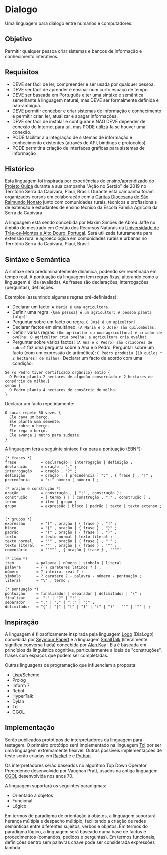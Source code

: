 # Dialogo
Uma linguagem para diálogo entre humanos e computadores.

## Objetivo
Permitir qualquer pessoa criar sistemas e bancos de informação e conhecimento interativos.

## Requisitos

* DEVE ser fácil de ler, compreender e ser usada por qualquer pessoa.
* DEVE ser fácil de aprender e ensinar num curto espaço de tempo.
* DEVE ser baseada em Português e ter uma sintáxe e semântica semelhante à linguagem natural, mas DEVE ser formalmente definida e não-ambígua.
* DEVE permitir conceber e criar sistemas de informação e conhecimento e permitir criar, ler, atualizar e apagar informações.
* DEVE ser fácil de instalar e configurar e NÃO DEVE depender de conexão de Internet para tal, mas PODE utilizá-la se houver uma conexão.
* PODE facilitar a a integração de sistemas de informação e conhecimento existentes (através de API, bindings e protocolos)
* PODE permitir a criação de interfaces gráficas para sistemas de informação

## Histórico
Esta linguagem foi inspirada por experiências de ensino/aprendizado do [Projeto Quipá](https://www.facebook.com/projetoquipa/) durante a sua campanha "Ação no Sertão" de 2019 no Território Serra da Capivara, Piauí, Brasil. Durante esta campanha foram organizados cursos em colaboração com a [Cáritas Diocesana de São Raimundo Nonato](https://www.facebook.com/CaritasSRN/) junto com comunidades rurais, técnicos e profissionais de extensão e estudantes de ensino técnico da Escola Família Agrícola da Serra da Capivara.

A linguagem está sendo concebida por Maxim Simões de Abreu Jaffe no âmbito do mestrado em Gestão dos Recursos Naturais da [Universidade de Trás-os-Montes e Alto Douro, Portugal](https://www.utad.pt/). Será utilizada futuramente para extensão rural e agroecológica em comunidades rurais e urbanas no Território Serra da Capivara, Piauí, Brasil.

## Sintáxe e Semántica

A sintáxe será predominantemente dinâmica, podendo ser redefinada em tempo real. A pontuação da linguagem tem regras fixas, alterando como a linguagem é lida (avaliada). As frases são declarações, interrogações (perguntas), definições.

Exemplos (assumindo algumas regras pré-definiadas):
* Declarar um facto: `A Maria é uma agricultora.`
* Definir uma regra: `{Uma pessoa} é um agricultor: A pessoa planta (algo)!`
* Perguntar sobre um facto ou regra. `O José é um apicultor?`
* Declarar factos em simultáneo: `(A Maria e o José) são quilombolas.`
* Definir várias regras: `(Um agricultor ou uma agricultora) é criador de ovelha: O agricultor cria ovelha; a agricultora cria ovelha!`
* Perguntar sobre vários factos: `(A Ana e o Pedro) são criadores de cabra?` faz uma pergunta sobre a Ana e o Pedro.
Perguntar sobre um facto (com um expressão de aritmética): `O Pedro produziu [10 quilos * 2 hectares] de milho? `
Declarar um facto de acordo com uma condição:
```
Se {o Pedro tiver certificado orgânico} então {
  O Pedro planta 2 hectares de algodão consorciado e 2 hectares de consórcio de milho.}
senão {
  O Pedro planta 4 hectares de consórcio de milho.
}
```
Declarar um facto repetidamente:
```
O Lucas repete 50 vezes {
  Ele cava um berço.
  Ele planta uma semente.
  Ele cobre o berço.
  Ele rega o berço.
  Ele avança 1 metro para sudeste.
}
```

A linguagem terá a seguinte sintaxe fixa para a pontuação (EBNF):

```
(* frases *)
frase           = declaração | interrogação | definição ;
declaração      = oração , "." ;
interrogação    = oração , "?" ;
definição       = oração , [ precedência ] ":" , { frase } , "!" ;
precedência     = "::" número [ número ] ;

(* oração e construção *)
oração          = construção , { ";" , construção };
construção      = { termo } | ( construção , "," , construção ) ;
termo           = item | grupo ;
grupo           = expressão | bloco | padrão | texto | texto extenso ;


(* grupos *)
expressão       = "[" , oração | { frase } , "]" ;
bloco           = "{" , oração | { frase } , "}" ;
padrão          = "(" , oração | { frase } , ")" ;
texto           = texto normal | texto literal ;
texto normal    = "'" , oração | { frase } , "'" ;
texto literal   = '"' , oração | { frase } , '"' ;
comentário      = '"""' , { oração | frase } , '"""'

(* item *)
item          = palavra | número | símbolo | literal
palavra       = { ? carateres latinos ? } ;
número        = ? inteiro, real ? ;
símbolo       = ? caratere ? - palavra - número - pontuação ;
literal       = "\" , termo ;

(* pontuação *)
pontuação     = finalizador | separador | delimitador | "\" ;
finalizar     =  "." | "?" | "!" ;
separador     = "," | ";" | "::" | ":" ;
delimitador   = "{" | "}" | "[" | "]" | "(" | ")" | "'" | '"' | ;
```

## Inspiração
A linguagem é filosoficamente inspirada pela linguagem [Logo](https://pt.wikipedia.org/wiki/Logo) (Dia*Logo*) concebida por [Seymour Papert](https://pt.wikipedia.org/wiki/Seymour_Papert) e a linguagem [SmallTalk](https://pt.wikipedia.org/wiki/Smalltalk) (literalmente significa conversa fiada) concebida por [Alan Kay](https://pt.wikipedia.org/wiki/Alan_Kay) . Ela é baseada em princípios da linguística cognitiva, particularmente a ideia de "construções", frases com espaços que podem ser completadas.

Outras linguagens de programação que influenciam a proposta:
* Lisp/Scheme
* Prolog
* Inform 7
* Rebol
* HyperTalk
* Dylan
* Tcl
* CGOL

## Implementação
Serão publicados protótipos de interpretadores da linguagem para testagem. O primeiro protótipo será implementado na linguagem [Tcl](https://pt.wikipedia.org/wiki/Tcl) por ser uma linguagem extremamente flexível. Outras possíveis implementações de teste serão criadas em [Racket](https://pt.wikipedia.org/wiki/Racket) e e [Python](https://pt.wikipedia.org/wiki/Python). 


Os interpretadores serão baseados no algoritmo Top Down Operator Precedence desenvolvido por Vaughan Pratt, usados na antiga linguagem [CGOL](https://en.wikipedia.org/wiki/CGOL) desenvolvida nos anos 70.

A linguagem suportará os seguintes paradigmas:
* Orientado à objetos
* Funcional
* Lógico

Em termos de paradigma de orientação à objetos, a linguagem suportará herança múltipla e despacho múltiplo, facilitando a criação de redes semânticas entre diferentes sujeitos, verbos e objetos.
Em termos do paradigma lógico, a linguagem será baseado numa base de factos e procedimentos (comandos, pedidos e perguntas).
Em termos funcionais, definições dentro sem palavras chave pode ser considerada expressões lambda

